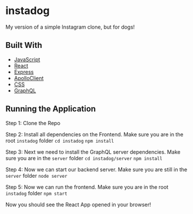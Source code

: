 # instadog
My version of a simple Instagram clone, but for dogs!

## Built With
* [JavaScript](https://www.w3schools.com/js/)
* [React](https://reactjs.org/docs/getting-started.html)
* [Express](https://expressjs.com/)
* [ApolloClient](https://www.apollographql.com/client)
* [CSS](https://www.w3schools.com/css/)
* [GraphQL](https://graphql.org/) 

## Running the Application
Step 1: Clone the Repo

Step 2: Install all dependencies on the Frontend. Make sure you are in the root `instadog` folder
`cd instadog` 
`npm install` 

Step 3: Next we need to install the GraphQL server dependencies. Make sure you are in the `server` folder
`cd instadog/server`
`npm install`

Step 4: Now we can start our backend server. Make sure you are still in the `server` folder
`node server`

Step 5: Now we can run the frontend. Make sure you are in the root `instadog` folder
`npm start`

Now  you should see the React App opened in your browser!